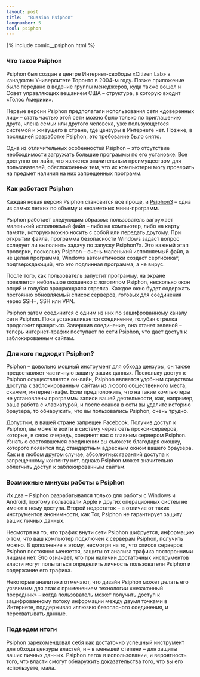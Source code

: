 ```yaml
---
layout: post
title:  "Russian Psiphon"
langnumber: 5
tool: psiphon
---
```


{% include comic__psiphon.html %}


<h3 class='subhed'>Что такое Psiphon</h3>

Psiphon был создан в центре Интернет-свободы «Citizen Lab» в канадском Университете Торонто в 2004-м году. Позже приложение было передано в ведение группы менеджеров, куда также вошел и Совет управляющих вещанием США – структура, в которую входит «Голос Америки».

Первые версии Psiphon предполагали использования сети «доверенных лиц» – стать частью этой сети можно было только по приглашению друга, члена семьи или другого человека, уже пользующегося системой и живущего в стране, где цензуры в Интернете нет. Позжке, в последней разработке Psiphon, это требование было снято.

Одна из отличительных особенностей Psiphon – это отсутствие необходимости загружать большие программы по его установке. Все доступно он-лайн, что является значительным преимуществом для пользователей, обеспокоенных тем, что их компьютеры могу проверить на предмет наличия на них запрещенных программ.

<h3 class='subhed icon how'>Как работает Psiphon</h3>

Каждая новая версия Psiphon становится все проще, и <a href='http://www.psiphon3.net/en/download.html' target='_blank'>Psiphon3</a> – одна из самых легких по объему и незаметных мини-программ.

Psiphon работает следующим образом: пользователь загружает маленький исполняемый файл – либо на компьютер, либо на карту памяти, которую можно носить с собой или передать другому. При открытии файла, программа безопасности Windows задаст вопрос «следует ли выполнить задачу по запуску Psiphon?». Это важный этап проверки, поскольку Psiphon – очень маленький исполняемый файл, а не целая программа, Windows автоматически создаст сертификат, подтверждающий, что это подлинная программа, а не вирус.

После того, как пользователь запустит программу, на экране появляется небольшое окошечко с логотипом Psiphon, несколько окон опций и голубая вращающаяся стрелка. Каждое окно будет содержать постоянно обновляемый список серверов, готовых для соединения через SSH+, SSH или VPN.

Psiphon затем соединится с одним из них по зашифрованному каналу сети Psiphon. Пока устанавливается соединение, голубая стрелка продолжит вращаться. Завершив соединение, она станет зеленой – теперь интернет-трафик поступает по сети Psiphon, что дает доступ к заблокированным сайтам.

<h3 class='subhed icon help'>Для кого подходит Psiphon?</h3>

Psiphon – довольно мощный инструмент для обхода цензуры, он также предоставляет частичную защиту ваших данных. Поскольку доступ к Psiphon осуществляется он-лайн, Psiphon является удобным средством доступа к заблокированным сайтам из любого общественного места, скажем, интернет-кафе. Если предположить, что на такие компьютеры не установлены программы записи вашей деятельности, как, например, ваша работа с клавиатурой, и после сеанса в сети вы удалите историю браузера, то обнаружить, что вы пользовались Psiphon, очень трудно.

Допустим, в вашей стране запрещен Facebook. Получив доступ к Psiphon, вы можете войти в систему через сеть прокси-серверов, которые, в свою очередь, соединят вас с главным сервером Psiphon. Узнать о состоявшемся соединении вы сможете благодаря окошку, которого появится под стандартным адресным окном вашего браузера. Как и в любом другом случае, абсолютных гарантий доступа к запрещенному контенту нет, однако Psiphon может значительно облегчить доступ к заблокированным сайтам.

<h3 class='subhed icon caution'>Возможные минусы работы с Psiphon</h3>

Их два – Psiphon разрабатывался только для работы с Windows и Android, поэтому пользовали Apple и других операционных систем не имеют к нему доступа. Второй недостаток – в отличие от таких инструментов анонимности, как Tor, Psiphon не гарантирует защиту ваших личных данных.

Несмотря на то, что трафик внути сети Psiphon шифруется, информацию о том, что ваш компьютер подключен к серверам Psiphon, получить можно. В дополнение к этому, несмотря на то, что список серверов Psiphon постоянно меняется, защиты от анализа трафика посторонними лицами нет. Это означает, что при наличии достаточных инструментов власти могут попытаться определить личность пользователя Psiphon и содержание его трафика.

Некоторые аналитики отмечают, что дизайн Psiphon может делать его уязвимым для атак с применением технологии «незаконный посредник» – когда пользователь может получить доступ к зашифрованному потоку информации между двумя точками в Интернете, поддерживая иллюзию безопасного соединения, и перехватывать данные.

<h3 class='subhed icon bottomLine'>Подведем итоги</h3>

Psiphon зарекомендовал себя как достаточно успешный инструмент для обхода цензуры властей, и – в меньшей степени – для защиты ваших личных данных. Psiphon легок в использовании, и вероятность того, что власти смогут обнаружить доказательства того, что вы его используете, мала.
